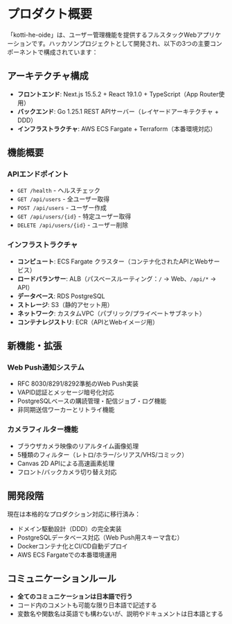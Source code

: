 # プロダクト概要

「kotti-he-oide」は、ユーザー管理機能を提供するフルスタックWebアプリケーションです。ハッカソンプロジェクトとして開発され、以下の3つの主要コンポーネントで構成されています：

## アーキテクチャ構成

- **フロントエンド**: Next.js 15.5.2 + React 19.1.0 + TypeScript（App Router使用）
- **バックエンド**: Go 1.25.1 REST APIサーバー（レイヤードアーキテクチャ + DDD）
- **インフラストラクチャ**: AWS ECS Fargate + Terraform（本番環境対応）

## 機能概要

### APIエンドポイント
- `GET /health` - ヘルスチェック
- `GET /api/users` - 全ユーザー取得
- `POST /api/users` - ユーザー作成
- `GET /api/users/{id}` - 特定ユーザー取得
- `DELETE /api/users/{id}` - ユーザー削除

### インフラストラクチャ
- **コンピュート**: ECS Fargate クラスター（コンテナ化されたAPIとWebサービス）
- **ロードバランサー**: ALB（パスベースルーティング：`/` → Web、`/api/*` → API）
- **データベース**: RDS PostgreSQL
- **ストレージ**: S3（静的アセット用）
- **ネットワーク**: カスタムVPC（パブリック/プライベートサブネット）
- **コンテナレジストリ**: ECR（APIとWebイメージ用）

## 新機能・拡張

### Web Push通知システム
- RFC 8030/8291/8292準拠のWeb Push実装
- VAPID認証とメッセージ暗号化対応
- PostgreSQLベースの購読管理・配信ジョブ・ログ機能
- 非同期送信ワーカーとリトライ機能

### カメラフィルター機能
- ブラウザカメラ映像のリアルタイム画像処理
- 5種類のフィルター（レトロ/ホラー/シリアス/VHS/コミック）
- Canvas 2D APIによる高速画素処理
- フロント/バックカメラ切り替え対応

## 開発段階

現在は本格的なプロダクション対応に移行済み：
- ドメイン駆動設計（DDD）の完全実装
- PostgreSQLデータベース対応（Web Push用スキーマ含む）
- Dockerコンテナ化とCI/CD自動デプロイ
- AWS ECS Fargateでの本番環境運用

## コミュニケーションルール

- **全てのコミュニケーションは日本語で行う**
- コード内のコメントも可能な限り日本語で記述する
- 変数名や関数名は英語でも構わないが、説明やドキュメントは日本語とする